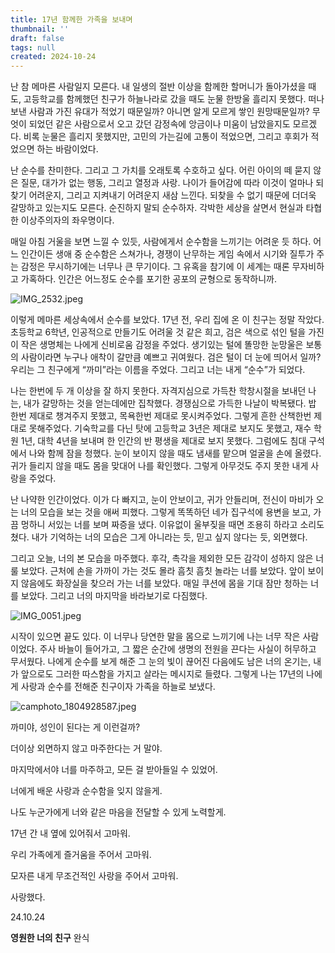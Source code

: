 ```yaml
---
title: 17년 함께한 가족을 보내며
thumbnail: ''
draft: false
tags: null
created: 2024-10-24
---
```


난 참 메마른 사람일지 모른다. 내 일생의 절반 이상을 함께한 할머니가 돌아가셨을 때도, 고등학교를 함께했던 친구가 하늘나라로 갔을 때도 눈물 한방울 흘리지 못했다. 떠나보낸 사람과 가진 유대가 적었기 때문일까? 아니면 알게 모르게 쌓인 원망때문일까? 무엇이 되었던 같은 사람으로서 오고 갔던 감정속에 앙금이나 미움이 남았을지도 모르겠다. 비록 눈물은 흘리지 못했지만, 고민의 가는길에 고통이 적었으면, 그리고 후회가 적었으면 하는 바람이었다.

난 순수를 찬미한다. 그리고 그 가치를 오래토록 수호하고 싶다. 어린 아이의 떼 묻지 않은 질문, 대가가 없는 행동, 그리고 열정과 사랑. 나이가 들어감에 따라 이것이 얼마나 되찾기 어려운지, 그리고 지켜내기 어려운지 새삼 느낀다. 되찾을 수 없기 때문에 더더욱 갈망하고 있는지도 모른다. 순진하지 말되 순수하자. 각박한 세상을 살면서 현실과 타협한 이상주의자의 좌우명이다.

매일 아침 거울을 보면 느낄 수 있듯, 사람에게서 순수함을 느끼기는 어려운 듯 하다. 어느 인간이든 생애 중 순수함은 스쳐가나, 경쟁이 난무하는 게임 속에서 시기와 질투가 주는 감정은 무시하기에는 너무나 큰 무기이다. 그 유혹을 참기에 이 세계는 때론 무자비하고 가혹하다. 인간은 어느정도 순수를 포기한 공포의 균형으로 동작하니까. 

![IMG_2532.jpeg](IMG_2532.jpeg)

이렇게 메마른 세상속에서 순수를 보았다. 17년 전, 우리 집에 온 이 친구는 정말 작았다. 초등학교 6학년, 인공적으로 만들기도 어려울 것 같은 희고, 검은 색으로 섞인 털을 가진 이 작은 생명체는 나에게 신비로움 감정을 주었다. 생기있는 털에 똘망한 눈망울은 보통의 사람이라면 누구나 애착이 갈만큼 예쁘고 귀여웠다. 검은 털이 더 눈에 띄어서 일까? 우리는 그 친구에게 “까미”라는 이름을 주었다. 그리고 너는 내게 “순수”가 되었다.

나는 한번에 두 개 이상을 잘 하지 못한다. 자격지심으로 가득찬 학창시절을 보내던 나는, 내가 갈망하는 것을 얻는데에만 집착했다. 경쟁심으로 가득한 나날이 박복됐다. 밥 한번 제대로 챙겨주지 못했고, 목욕한번 제대로 못시켜주었다. 그렇게 흔한 산책한번 제대로 못해주었다. 기숙학교를 다닌 탓에 고등학교 3년은 제대로 보지도 못했고, 재수 학원 1년, 대학 4년을 보내며 한 인간의 반 평생을 제대로 보지 못했다. 그럼에도 침대 구석에서 나와 함께 잠을 청했다. 눈이 보이지 않을 때도 냄새를 맡으며 얼굴을 손에 올렸다. 귀가 들리지 않을 때도 몸을 맞대어 나를 확인했다. 그렇게 아무것도 주지 못한 내게 사랑을 주었다. 

난 나약한 인간이었다. 이가 다 빠지고, 눈이 안보이고, 귀가 안들리며, 전신이 마비가 오는 너의 모습을 보는 것을 애써 피했다. 그렇게 똑똑하던 네가 집구석에 용변을 보고, 가끔 멍하니 서있는 너를 보며 짜증을 냈다. 이유없이 울부짖을 때면 조용히 하라고 소리도 쳤다. 내가 기억하는 너의 모습은 그게 아니라는 듯, 믿고 싶지 않다는 듯, 외면했다. 

그리고 오늘, 너의 본 모습을 마주했다. 후각, 촉각을 제외한 모든 감각이 성하지 않은 너룰 보았다. 근처에 손을 가까이 가는 것도 몰라 흠칫 흠칫 놀라는 너를 보았다. 앞이 보이지 않음에도 화장실을 찾으러 가는 너를 보았다. 매일 쿠션에 몸을 기대 잠만 청하는 너를 보았다. 그리고 너의 마지막을 바라보기로 다짐했다.

![IMG_0051.jpeg](IMG_0051.jpeg)

시작이 있으면 끝도 있다. 이 너무나 당연한 말을 몸으로 느끼기에 나는 너무 작은 사람이었다. 주사 바늘이 들어가고, 그 짧은 순간에 생명의 전원을 끈다는 사실이 허무하고 무서웠다. 나에게 순수를 보게 해준 그 눈의 빛이 끊어진 다음에도 남은 너의 온기는, 내가 앞으로도 그러한 따스함을 가지고 살라는 메시지로 들렸다. 그렇게 나는 17년의 나에게 사랑과 순수를 전해준 친구이자 가족을 하늘로 보냈다.

![camphoto_1804928587.jpeg](camphoto_1804928587.jpeg)

까미야, 성인이 된다는 게 이런걸까? 

더이상 외면하지 않고 마주한다는 거 말야.

마지막에서야 너를 마주하고, 모든 걸 받아들일 수 있었어.

너에게 배운 사랑과 순수함을 잊지 않을게.

나도 누군가에게 너와 같은 마음을 전달할 수 있게 노력할게.

17년 간 내 옆에 있어줘서 고마워.

우리 가족에게 즐거움을 주어서 고마워.

모자른 내게 무조건적인 사랑을 주어서 고마워. 

사랑했다.

24.10.24 

**영원한 너의 친구** 완식
